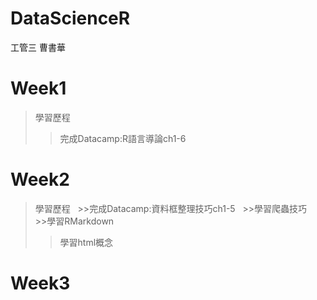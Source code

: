 # DataScienceR
工管三 曹書華
# Week1
>學習歷程
>>完成Datacamp:R語言導論ch1-6
# Week2
>學習歷程
   >>完成Datacamp:資料框整理技巧ch1-5
   >>學習爬蟲技巧
   >>學習RMarkdown
   >>學習html概念
# Week3
